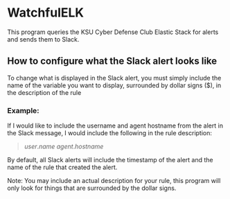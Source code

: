 # WatchfulELK

This program queries the KSU Cyber Defense Club Elastic Stack for alerts and sends them to Slack.

## How to configure what the Slack alert looks like
To change what is displayed in the Slack alert, you must simply include the name of the variable you want to display, surrounded by dollar signs ($), in the description of the rule

### Example:
If I would like to include the username and agent hostname from the alert in the Slack message, I would include the following in the rule description:
> $user.name$ $agent.hostname$

By default, all Slack alerts will include the timestamp of the alert and the name of the rule that created the alert.

Note: You may include an actual description for your rule, this program will only look for things that are surrounded by the dollar signs.
